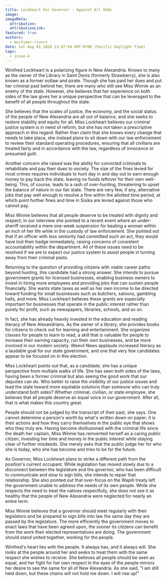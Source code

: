 ```yaml
---
title: Lockheart For Governor - Against All Odds
image:
imageMeta:
  attribution:
  attributionLink:
featured: true
authors: 
  - mortimer-rivers
date: Sat Aug 01 2020 23:47:54 GMT-0700 (Pacific Daylight Time)
tags:
  - issue-4
---
```


Winifred Lockheart is a polarizing figure in New Alexandria. Known to many as the owner of the Library 
in Saint Denis (formerly Strawberry), she is also known as a former outlaw and pirate. Though she 
has paid her dues and put her criminal past behind her, there are many who still see Miss Winnie as 
an enemy of the state. However, she believes that her experience on both sides of the law gives her 
a unique perspective that can be leveraged to the benefit of all people throughout the state.

She believes that the scales of justice, the economy, and the social status of the people of New 
Alexandria are all out of balance, and she seeks to restore stability and equity for all. Miss 
Lockheart believes our criminal justice system is in need of reform, but she has not taken a 
prescriptive approach in this regard. Rather than claim that she knows every change that needs to take 
place, she instead plans to sit down with our law enforcement to review their standard operating 
procedures, ensuring that all civilians are treated fairly and in accordance with the law, regardless 
of innocence or presumed guilt.

Another concern she raised was the ability for convicted criminals to rehabilitate and pay their dues 
to society. The size of the fines levied for most crimes requires individuals to hunt day in and day 
out to earn enough money to pay back the state, leaving no funds leftover for their own well-being. 
This, of course, leads to a rash of over-hunting, threatening to upset the balance of nature in our 
fair state. There are very few, if any, alternative jobs that pay well enough to resolve a fine 
within the allotted time period, at which point further fines and time in Sisika are levied against 
those who cannot pay. 

Miss Winnie believes that all people deserve to be treated with dignity and respect; in our interview 
she pointed to a recent event where an under-sheriff received a mere one-week suspension for beating a 
woman within an inch of her life while in the custody of law enforcement. She pointed out that if an 
officer with less seniority had committed such an act, they would have lost their badge immediately, 
raising concerns of consistent accountability within the department. All of these issues need to be 
resolved if we are to expect our justice system to assist people in turning away from their criminal 
pasts.

Returning to the question of providing citizens with viable career paths beyond hunting, this 
candidate had a strong answer. She intends to pursue government grants for licensed businesses, 
enabling business owners to invest in hiring more employees and providing jobs that can sustain 
people financially. She wants state taxes as well as her own income to be directed toward 
funding for small businesses such as butchers, saloons, gambling halls, and more. Miss Lockheart 
believes these grants are especially important for businesses that operate in the public interest 
rather than purely for profit, such as newspapers, libraries, schools, and so on. 

In fact, she has already heavily invested in the education and reading literacy of New Alexandrians. 
As the owner of a library, she provides books for citizens to check out for learning and entertainment. 
She organizes classes for people to learn to read, a skill that is valuable for people to increase 
their earning capacity, run their own businesses, and be more involved in our modern society. Weevil 
News applauds increased literacy as a laudable goal for our state government, and one that very few 
candidates appear to be focused on in this election.

Miss Lockheart points out that, as a candidate, she has a unique perspective from multiple walks of 
life. She has seen both sides of the laws, having been a former criminal but also seeing the good work 
that our deputies can do. Who better to raise the visibility of our justice issues and lead the state 
toward more equitable solutions than someone who can truly understand both sides? Whether criminal, 
civilian, or state employee, she believes that all people deserve an equal voice in our government. 
After all, that is what makes this country great.

People should not be judged by the transcript of their past, she says. One cannot determine a person's 
worth by what's written down on paper; it is their actions and how they carry themselves in the public 
eye that shows who they truly are. Having become disillusioned with the criminal life since the death 
her captain, Miss Winnie has reinvented herself as a caring public citizen, investing her time and 
money in the public interest while staying clear of further misdeeds. She merely asks that the public 
judge her for who she is today, who she has become and tries to be for the future.

As Governor, Miss Lockheart plans to strike a different path from the position's current occupant. 
While legislation has moved slowly due to a disconnect between the legislature and the governor, who 
has been difficult to communicate and slow to sign bills, she intends to repair that relationship. 
She also pointed out that over-focus on the Wapiti treaty left the government unable to address the 
needs of its own people. While she respects the need to treat the natives respectfully, she does 
not see it as healthy that the people of New Alexandria were neglected for nearly an entire term. 

Miss Winnie believes that a governor should meet regularly with their legislators and be prepared 
to sign bills into law the same day they are passed by the legislature. The more efficiently the 
government moves to enact laws that have been agreed upon, the sooner its citizens can benefit 
from the work their elected representatives are doing. The government should stand united together, 
working for the people. 

Winifred's heart lies with the people. It always has, and it always will. She looks at the people 
around her and seeks to treat them with the same respect she wishes to receive. She believes all 
people should be seen as equal, and her fight for her own respect in the eyes of the people mirrors 
her desire to see the same for all of New Alexandria. As she said, "I am still held down, but these 
chains will not hold me down. I will rise up!" 
